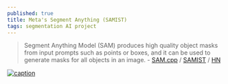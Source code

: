 ```yaml
---
published: true
title: Meta's Segment Anything (SAMIST)
tags: segmentation AI project
---
```

> Segment Anything Model (SAM) produces high quality object masks from input prompts such as points or boxes, and it can be used to generate masks for all objects in an image. - [SAM.cpp](https://github.com/YavorGIvanov/sam.cpp?tab=readme-ov-file#samcpp) /  [SAMIST](https://github.com/dibrale/samist?tab=readme-ov-file#samist) / [HN](https://news.ycombinator.com/item?id=37398891) 

[![caption](https://github.com/facebookresearch/segment-anything/raw/main/assets/masks2.jpg?raw=true)](https://github.com/facebookresearch/segment-anything/)
